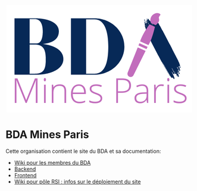 <p align="center">
  <img src="https://raw.githubusercontent.com/bda-mines-paris/.github/main/profile/BDA_logo_large.png"></img>
</p>

# BDA Mines Paris

Cette organisation contient le site du BDA et sa documentation:
- [Wiki pour les membres du BDA](https://github.com/bda-mines-paris/.github/wiki/Utilisation-du-site)
- [Backend](https://github.com/bda-mines-paris/website-backend)
- [Frontend](https://github.com/bda-mines-paris/website-frontend)
- [Wiki pour pôle RSI : infos sur le déploiement du site](https://github.com/bda-mines-paris/.github/wiki/D%C3%A9ploiement)
